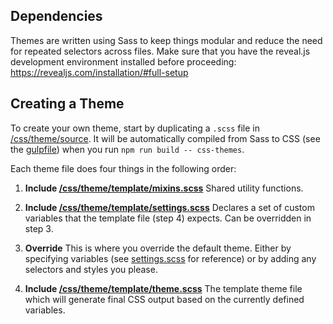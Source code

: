 ## Dependencies

Themes are written using Sass to keep things modular and reduce the need for repeated selectors across files. Make sure that you have the reveal.js development environment installed before proceeding: https://revealjs.com/installation/#full-setup

## Creating a Theme

To create your own theme, start by duplicating a ```.scss``` file in [/css/theme/source](https://github.com/web5nexus/lightdeck/blob/master/css/theme/source). It will be automatically compiled from Sass to CSS (see the [gulpfile](https://github.com/web5nexus/lightdeck/blob/master/gulpfile.js)) when you run `npm run build -- css-themes`.

Each theme file does four things in the following order:

1. **Include [/css/theme/template/mixins.scss](https://github.com/web5nexus/lightdeck/blob/master/css/theme/template/mixins.scss)**
Shared utility functions.

2. **Include [/css/theme/template/settings.scss](https://github.com/web5nexus/lightdeck/blob/master/css/theme/template/settings.scss)**
Declares a set of custom variables that the template file (step 4) expects. Can be overridden in step 3.

3. **Override**
This is where you override the default theme. Either by specifying variables (see [settings.scss](https://github.com/web5nexus/lightdeck/blob/master/css/theme/template/settings.scss) for reference) or by adding any selectors and styles you please.

4. **Include [/css/theme/template/theme.scss](https://github.com/web5nexus/lightdeck/blob/master/css/theme/template/theme.scss)**
The template theme file which will generate final CSS output based on the currently defined variables.
